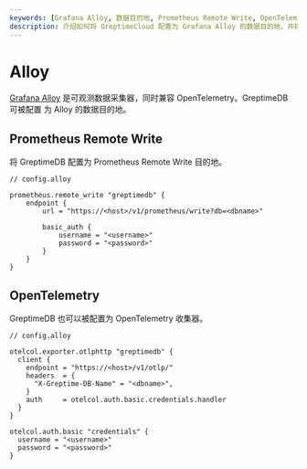```yaml
---
keywords: [Grafana Alloy, 数据目的地, Prometheus Remote Write, OpenTelemetry, 配置示例]
description: 介绍如何将 GreptimeCloud 配置为 Grafana Alloy 的数据目的地，并提供了 Prometheus Remote Write 和 OpenTelemetry 的配置示例。
---
```


# Alloy

[Grafana Alloy](https://grafana.com/docs/alloy/latest/) 是可观测数据采集器，同时兼容 OpenTelemetry。GreptimeDB 可被配置
为 Alloy 的数据目的地。

## Prometheus Remote Write

将 GreptimeDB 配置为 Prometheus Remote Write 目的地。

```
// config.alloy

prometheus.remote_write "greptimedb" {
    endpoint {
        url = "https://<host>/v1/prometheus/write?db=<dbname>"

        basic_auth {
            username = "<username>"
            password = "<password>"
        }
    }
}
```

## OpenTelemetry

GreptimeDB 也可以被配置为 OpenTelemetry 收集器。

```
// config.alloy

otelcol.exporter.otlphttp "greptimedb" {
  client {
    endpoint = "https://<host>/v1/otlp/"
    headers  = {
      "X-Greptime-DB-Name" = "<dbname>",
    }
    auth     = otelcol.auth.basic.credentials.handler
  }
}

otelcol.auth.basic "credentials" {
  username = "<username>"
  password = "<password>"
}
```
